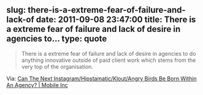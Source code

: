 slug: there-is-a-extreme-fear-of-failure-and-lack-of
date: 2011-09-08 23:47:00
title: There is a extreme fear of failure and lack of desire in agencies to...
type: quote
---

> There is a extreme fear of failure and lack of desire in agencies to do anything innovative outside of paid client work which stems from the very top of the organisation.

Via: [Can The Next Instagram/Hipstamatic/Klout/Angry Birds Be Born Within An Agency? | Mobile Inc](http://www.mobileinc.co.uk/2011/08/can-the-next-instagramhipstamatickloutangry-birds-be-born-within-a-agency/)

